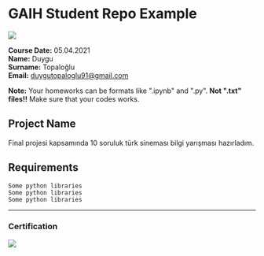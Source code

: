 # GAIH Student Repo Example
![](img/newlogo.png)

**Course Date:** 05.04.2021  
**Name:** Duygu  
**Surname:** Topaloğlu  
**Email:** duygutopaloglu91@gmail.com  

**Note:** Your homeworks can be formats like ".ipynb" and ".py". **Not ".txt" files!!** Make sure that your codes works.  

## Project Name
Final projesi kapsamında 10 soruluk türk sineması bilgi yarışması hazırladım.

## Requirements
```
Some python libraries
Some python libraries
Some python libraries
```
---

### Certification
![](img/TopLearnerCertificate.png)

